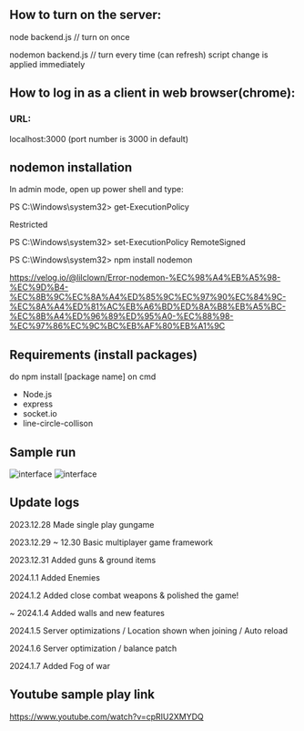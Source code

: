 ## How to turn on the server:

node backend.js // turn on once


nodemon backend.js // turn every time (can refresh) script change is applied immediately

## How to log in as a client in web browser(chrome):

### URL:

localhost:3000 (port number is 3000 in default) 


## nodemon installation

In admin mode, open up power shell and type:


PS C:\Windows\system32> get-ExecutionPolicy


Restricted


PS C:\Windows\system32>  set-ExecutionPolicy RemoteSigned


PS C:\Windows\system32> npm install nodemon


https://velog.io/@lilclown/Error-nodemon-%EC%98%A4%EB%A5%98-%EC%9D%B4-%EC%8B%9C%EC%8A%A4%ED%85%9C%EC%97%90%EC%84%9C-%EC%8A%A4%ED%81%AC%EB%A6%BD%ED%8A%B8%EB%A5%BC-%EC%8B%A4%ED%96%89%ED%95%A0-%EC%88%98-%EC%97%86%EC%9C%BC%EB%AF%80%EB%A1%9C


## Requirements (install packages)
do npm install [package name] on cmd

- Node.js
- express
- socket.io
- line-circle-collison


## Sample run
![interface](../main/run_images/intro.png)
![interface](../main/run_images/ingame.png)


## Update logs
2023.12.28 Made single play gungame


2023.12.29 ~ 12.30 Basic multiplayer game framework


2023.12.31 Added guns & ground items


2024.1.1 Added Enemies


2024.1.2 Added close combat weapons & polished the game!


~ 2024.1.4 Added walls and new features


2024.1.5 Server optimizations / Location shown when joining / Auto reload


2024.1.6 Server optimization / balance patch


2024.1.7 Added Fog of war


## Youtube sample play link
https://www.youtube.com/watch?v=cpRIU2XMYDQ
